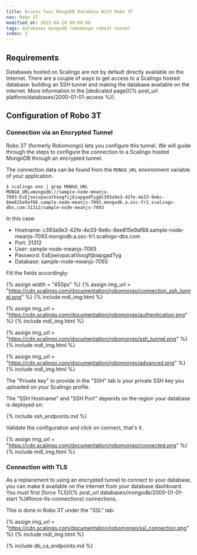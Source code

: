 ```yaml
---
title: Access Your MongoDB Database With Robo 3T
nav: Robo 3T
modified_at: 2022-04-28 00:00:00
tags: databases mongodb robomongo robo3t tunnel
index: 3
---
```


## Requirements

Databases hosted on Scalingo are not by default directly available on the
Internet. There are a couple of ways to get access to a Scalingo hosted
database: building an SSH tunnel and making the database available on the
internet. More information in the [dedicated page]({% post_url
platform/databases/2000-01-01-access %}).

## Configuration of Robo 3T

### Connection via an Encrypted Tunnel

Robo 3T (formerly Robomongo) lets you configure this tunnel. We will guide
through the steps to configure the connection to a Scalingo hosted MongoDB
through an encrypted tunnel.

The connection data can be found from the `MONGO_URL` environment variable of your
application.

```
$ scalingo env | grep MONGO_URL
MONGO_URL=mongodb://sample-node-meanjs-7093:EsEjseivpacatVoogfijbiapgadTyg@c393a9e3-42fe-4e33-9e6c-8ee815e9af88.sample-node-meanjs-7093.mongodb.a.osc-fr1.scalingo-dbs.com:31312/sample-node-meanjs-7093
```

In this case:

* Hostname: c393a9e3-42fe-4e33-9e6c-8ee815e9af88.sample-node-meanjs-7093.mongodb.a.osc-fr1.scalingo-dbs.com
* Port: 31312
* User: sample-node-meanjs-7093
* Password: EsEjseivpacatVoogfijbiapgadTyg
* Database: sample-node-meanjs-7093

Fill the fields accordingly:

{% assign width = "450px" %}
{% assign img_url = "https://cdn.scalingo.com/documentation/robomongo/connection_ssh_tunnel.png" %}
{% include mdl_img.html %}

{% assign img_url = "https://cdn.scalingo.com/documentation/robomongo/authentication.png" %}
{% include mdl_img.html %}

{% assign img_url = "https://cdn.scalingo.com/documentation/robomongo/ssh_tunnel.png" %}
{% include mdl_img.html %}

{% assign img_url = "https://cdn.scalingo.com/documentation/robomongo/advanced.png" %}
{% include mdl_img.html %}

The "Private key" to provide in the "SSH" tab is your private SSH key you
uploaded on your Scalingo profile.

The "SSH Hostname" and "SSH Port" depends on the region your database is
deployed on:

{% include ssh_endpoints.md %}

Validate the configuration and click on connect, that's it.

{% assign img_url = "https://cdn.scalingo.com/documentation/robomongo/connected.png" %}
{% include mdl_img.html %}

### Connection with TLS

As a replacement to using an encrypted tunnel to connect to your database, you
can make it available on the internet from your database dashboard. You must
first [force TLS]({% post_url databases/mongodb/2000-01-01-start
%}#force-tls-connections) connections.

This is done in Robo 3T under the "SSL" tab:

{% assign img_url = "https://cdn.scalingo.com/documentation/robomongo/ssl_connection.png" %}
{% include mdl_img.html %}

{% include db_ca_endpoints.md %}
